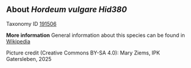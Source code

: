 **About *Hordeum vulgare Hid380***
-------------------------
Taxonomy ID [191506](https://www.uniprot.org/taxonomy/191506)

**More information**
General information about this species can be found in [Wikipedia](https://en.wikipedia.org/wiki/Barley)

Picture credit (Creative Commons BY-SA 4.0): Mary Ziems, IPK Gatersleben, 2025
